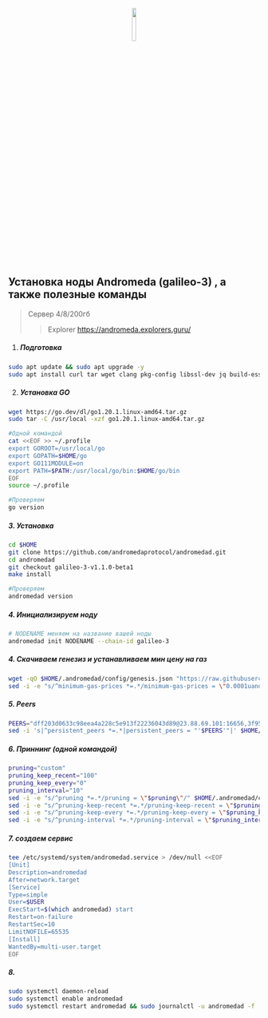 
<p align="center" width="100%">
    <img width="13%" src="https://pbs.twimg.com/profile_images/1532538144817434625/UknhHKpu_400x400.jpg"> 
</p>
 

## Установка ноды Andromeda (galileo-3) , а также полезные команды 
> Сервер 4/8/200гб
> >Explorer https://andromeda.explorers.guru/

1. ##### Подготовка
```sh
sudo apt update && sudo apt upgrade -y
sudo apt install curl tar wget clang pkg-config libssl-dev jq build-essential bsdmainutils git make ncdu gcc git jq chrony liblz4-tool -y
```
2. ##### Установка GO
```sh
wget https://go.dev/dl/go1.20.1.linux-amd64.tar.gz
sudo tar -C /usr/local -xzf go1.20.1.linux-amd64.tar.gz

#Одной командой
cat <<EOF >> ~/.profile
export GOROOT=/usr/local/go
export GOPATH=$HOME/go
export GO111MODULE=on
export PATH=$PATH:/usr/local/go/bin:$HOME/go/bin
EOF
source ~/.profile

#Проверяем
go version
```
##### 3. Установка 
```sh
cd $HOME
git clone https://github.com/andromedaprotocol/andromedad.git
cd andromedad
git checkout galileo-3-v1.1.0-beta1
make install

#Проверяем 
andromedad version
```

##### 4. Инициализируем ноду 
```sh 
# NODENAME меняем на название вашей ноды
andromedad init NODENAME --chain-id galileo-3
```
##### 4. Скачиваем генезиз и устанавливаем мин цену на газ
```sh
wget -qO $HOME/.andromedad/config/genesis.json "https://raw.githubusercontent.com/andromedaprotocol/testnets/galileo-3/genesis.json"
sed -i -e "s/^minimum-gas-prices *=.*/minimum-gas-prices = \"0.0001uandr\"/" $HOME/.andromedad/config/app.toml
```
##### 5. Peers
```sh
PEERS="dff203d0633c98eea4a228c5e913f22236043d89@23.88.69.101:16656,3f9594221efe3e9cd4d0de31f71993fc0f12bf01@65.21.245.252:26656,95e8225c5b8a21c1fecd411f37c75f5515de1891@185.197.251.203:26656,5e5186020063f7f8a3f3c6c23feca32830a18f33@65.109.174.30:56656,d30a56dd61de5b3e8d36bf40cb0a15add3915c91@195.3.223.33:37656,7ff2aaa5c49a0907e52689cc90fa416ec70e06a4@185.245.182.152:30656,704e605f9bd65912d8c65a58f955601c31188548@65.21.203.204:19656,433cc64756cb7f00b5fb4b26de97dc0db72b27ca@65.108.216.219:6656,b594f01b5b49a11b6d2e97c3b6358dc1388a1039@65.108.108.52:26656,29a9c5bfb54343d25c89d7119fade8b18201c503@209.34.206.32:26656"
sed -i 's|^persistent_peers *=.*|persistent_peers = "'$PEERS'"|' $HOME/.andromedad/config/config.toml
```

##### 6. Приннинг (одной командой)
```sh
pruning="custom"
pruning_keep_recent="100"
pruning_keep_every="0"
pruning_interval="10"
sed -i -e "s/^pruning *=.*/pruning = \"$pruning\"/" $HOME/.andromedad/config/app.toml
sed -i -e "s/^pruning-keep-recent *=.*/pruning-keep-recent = \"$pruning_keep_recent\"/" $HOME/.andromedad/config/app.toml
sed -i -e "s/^pruning-keep-every *=.*/pruning-keep-every = \"$pruning_keep_every\"/" $HOME/.andromedad/config/app.toml
sed -i -e "s/^pruning-interval *=.*/pruning-interval = \"$pruning_interval\"/" $HOME/.andromedad/config/app.toml
```

##### 7. создаем сервис
```sh 
tee /etc/systemd/system/andromedad.service > /dev/null <<EOF
[Unit]
Description=andromedad
After=network.target
[Service]
Type=simple
User=$USER
ExecStart=$(which andromedad) start
Restart=on-failure
RestartSec=10
LimitNOFILE=65535
[Install]
WantedBy=multi-user.target
EOF
```
##### 8. 
```sh 
sudo systemctl daemon-reload
sudo systemctl enable andromedad 
sudo systemctl restart andromedad && sudo journalctl -u andromedad -f

